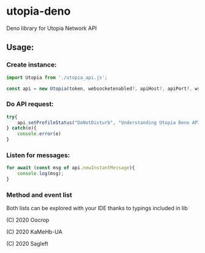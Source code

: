 # utopia-deno

Deno library for Utopia Network API


## Usage:
### Create instance:
```javascript
import Utopia from './utopia_api.js';

const api = new Utopia(token, websocketenabled?, apiHost?, apiPort?, wsPort?);
```

### Do API request:
```javascript
try{
    api.setProfileStatus("DoNotDisturb", "Understanding Utopia Deno API");
} catch(e){
    console.error(e)
}
```

### Listen for messages:
```javascript
for await (const msg of api.newInstantMessage){
    console.log(msg);
}
```

### Method and event list
Both lists can be explored with your IDE thanks to typings included in lib


(C) 2020 Oocrop

(C) 2020 KaMeHb-UA

(C) 2020 Sagleft

